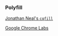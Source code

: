 ### Polyfill

[Jonathan Neal's `cqfill`](https://github.com/jsxtools/cqfill)

[Google Chrome Labs](https://github.com/GoogleChromeLabs/container-query-polyfill)
